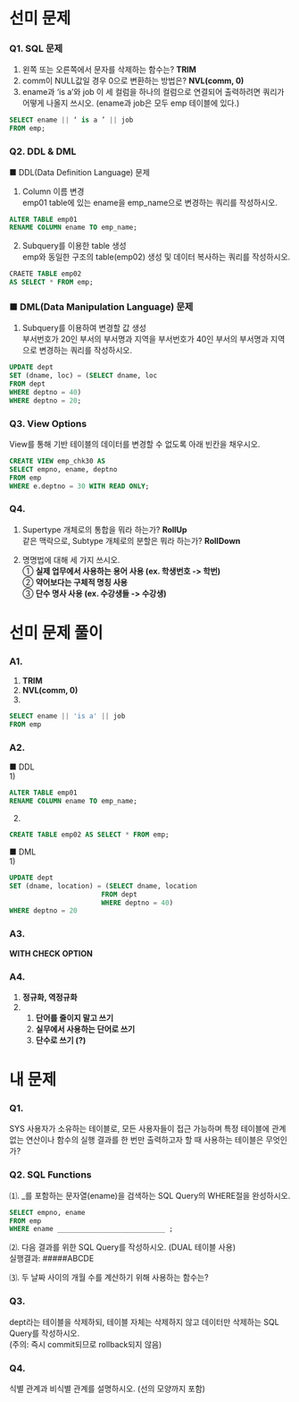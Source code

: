 # 선미 문제  
  
### Q1. SQL 문제  
1) 왼쪽 또는 오른쪽에서 문자를 삭제하는 함수는? **TRIM**  
2) comm이 NULL값일 경우 0으로 변환하는 방법은? **NVL(comm, 0)**  
3) ename과 ‘is a’와 job 이 세 컬럼을 하나의 컬럼으로 연결되어 출력하려면
쿼리가 어떻게 나올지 쓰시오. (ename과 job은 모두 emp 테이블에 있다.)  
```sql
SELECT ename || ‘ is a ’ || job
FROM emp;
```    
  
### Q2. DDL & DML  
■ DDL(Data Definition Language) 문제  
1) Column 이름 변경   
emp01 table에 있는 ename을 emp_name으로 변경하는 쿼리를 작성하시오.  
```sql
ALTER TABLE emp01
RENAME COLUMN ename TO emp_name;
```
  
2) Subquery를 이용한 table 생성  
emp와 동일한 구조의 table(emp02) 생성 및 데이터 복사하는 쿼리를 작성하시오.  
```sql
CRAETE TABLE emp02
AS SELECT * FROM emp;
```
  
### ■ DML(Data Manipulation Language) 문제  
1) Subquery를 이용하여 변경할 값 생성  
부서번호가 20인 부서의 부서명과 지역을 부서번호가 40인 부서의 부서명과 지역으로 변경하는 쿼리를 작성하시오.  
```sql
UPDATE dept
SET (dname, loc) = (SELECT dname, loc
FROM dept
WHERE deptno = 40)
WHERE deptno = 20;
```
  
### Q3. View Options  
View를 통해 기반 테이블의 데이터를 변경할 수 없도록 아래 빈칸을 채우시오.  
```sql
CREATE VIEW emp_chk30 AS
SELECT empno, ename, deptno
FROM emp
WHERE e.deptno = 30 WITH READ ONLY;
``` 
  
### Q4.  
1) Supertype 개체로의 통합을 뭐라 하는가? **RollUp**  
같은 맥락으로, Subtype 개체로의 분할은 뭐라 하는가? **RollDown**  
    
2) 명명법에 대해 세 가지 쓰시오.    
① **실제 업무에서 사용하는 용어 사용 (ex. 학생번호 -> 학번)**  
② **약어보다는 구체적 명칭 사용**  
③ **단수 명사 사용 (ex. 수강생들 -> 수강생)**
  
  
# 선미 문제 풀이  
### A1.  
1) **TRIM**  
2) **NVL(comm, 0)**  
3)  
```sql
SELECT ename || 'is a' || job
FROM emp
```
  
### A2.   
■ DDL  
1)
```sql
ALTER TABLE emp01
RENAME COLUMN ename TO emp_name;
```
  
2)
```sql
CREATE TABLE emp02 AS SELECT * FROM emp;
```
   
■ DML    
1)   
```sql
UPDATE dept
SET (dname, location) = (SELECT dname, location
                       FROM dept
                       WHERE deptno = 40)
WHERE deptno = 20
```
  
### A3.  
**WITH CHECK OPTION**  
  
### A4.     
1) **정규화, 역정규화**  
2)   
    1.  **단어를 줄이지 말고 쓰기**   
    2.  **실무에서 사용하는 단어로 쓰기**  
    3.  **단수로 쓰기 (?)**   
    
      
# 내 문제
### Q1.  
SYS 사용자가 소유하는 테이블로, 모든 사용자들이 접근 가능하며 특정 테이블에 관계없는 연산이나 함수의 실행 결과를 한 번만 출력하고자 할 때 사용하는 테이블은 무엇인가?

   
### Q2. SQL Functions  
    
⑴.  _를 포함하는 문자열(ename)을 검색하는 SQL Query의 WHERE절을 완성하시오.  

```sql
SELECT empno, ename
FROM emp
WHERE ename ___________________________ ;
```

  
⑵. 다음 결과를 위한 SQL Query를 작성하시오. (DUAL 테이블 사용)  
실행결과: #####ABCDE  
      
    
⑶. 두 날짜 사이의 개월 수를 계산하기 위해 사용하는 함수는?  
    
    


### Q3.  
dept라는  테이블을 삭제하되, 테이블 자체는 삭제하지 않고 데이터만 삭제하는 SQL Query를 작성하시오.  
(주의: 즉시 commit되므로 rollback되지 않음)   
    
    

### Q4.
식별 관계과 비식별 관계를 설명하시오. (선의 모양까지 포함)

